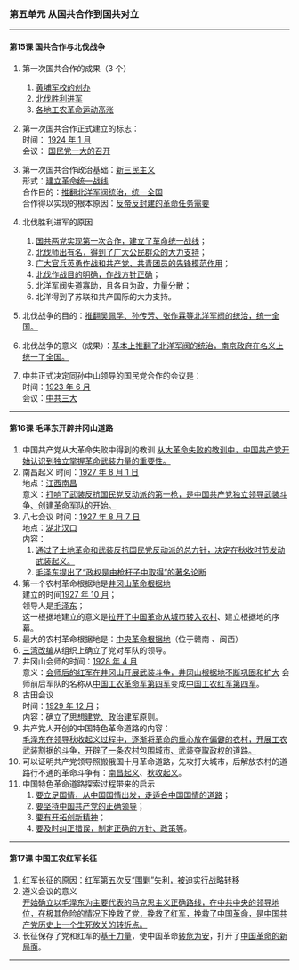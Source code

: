 ### 第五单元 从国共合作到国共对立

---

#### 第15课 国共合作与北伐战争

1. 第一次国共合作的成果（3 个）
   1. <u>黄埔军校的创办</u>
   2. <u>北伐胜利进军</u>
   3. <u>各地工农革命运动高涨</u>
2. 第一次国共合作正式建立的标志：<br>
   时间： <u>1924 年 1 月</u><br>
   会议： <u>国民党一大的召开</u>
3. 第一次国共合作政治基础：<u>新三民主义</u><br>
   形式：<u>建立革命统一战线</u><br>
   合作目的：<u>推翻北洋军阀统治，统一全国</u><br>
   合作得以实现的根本原因：<u>反帝反封建的革命任务需要</u>

4. 北伐胜利进军的原因
   1. <u>国共两党实现第一次合作，建立了革命统一战线</u>；
   2. <u>北伐师出有名，得到了广大公民群众的大力支持</u>；
   3. <u>广大官兵英勇作战和共产党、共青团员的先锋模范作用</u>；
   4. <u>北伐作战目的明确，作战方针正确</u>；
   5. 北洋军阀失道寡助，且各自为政，力量分散；
   6. 北洋得到了苏联和共产国际的大力支持。

5. 北伐战争的目的：<u>推翻吴佩孚、孙传芳、张作霖等北洋军阀的统治，统一全国。</u>
6. 北伐战争的意义（成果）：<u>基本上推翻了北洋军阀的统治，南京政府在名义上统一了全国。</u>
7. 中共正式决定同孙中山领导的国民党合作的会议是：<br>
   时间：<u>1923 年 6 月</u><br>
   会议：<u>中共三大</u>

---

#### 第16课 毛泽东开辟井冈山道路

1. 中国共产党从大革命失败中得到的教训
   <u>从大革命失败的教训中，中国共产党开始认识到独立掌握革命武装力量的重要性。</u>
2. 南昌起义
   时间：<u>1927 年 8 月 1 日</u><br>
   地点：<u>江西南昌</u><br>
   意义：<u>打响了武装反抗国民党反动派的第一枪，是中国共产党独立领导武装斗争、创建革命军队的开始。</u><br>
3. 八七会议
   时间：<u>1927 年 8 月 7 日</u><br>
   地点：<u>湖北汉口</u><br>
   内容：<br>
   1. <u>通过了土地革命和武装反抗国民党反动派的总方针，决定在秋收时节发动武装起义。</u>
   2. <u>毛泽东提出了“政权是由枪杆子中取得”的著名论断</u>
4. 第一个农村革命根据地是<u>井冈山革命根据地</u><br>
   建立的时间<u>1927 年 10 月</u>；<br>
   领导人是<u>毛泽东</u>；<br>
   这一根据地建立的意义是<u>拉开了中国革命从城市转入农村</u>、建立根据地的序幕。
5. 最大的农村革命根据地是：<u>中央革命根据地</u>（位于赣南 、闽西）
6. <u>三湾改编</u>从组织上确立了党对军队的领导。
7. 井冈山会师的时间：<u>1928 年 4 月</u><br>
   意义：<u>会师后的红军在井冈山开展武装斗争，井冈山根据地不断巩固和扩大</u>
   会师前后军队的名称从<u>中国工农革命军第四军</u>变成<u>中国工农红军第四军</u>。
8. 古田会议<br>
   时间：<u>1929 年 12 月</u>；<br>
   内容：确立了<u>思想建党、政治建军</u>原则。<br>
9. 共产党人开创的中国特色革命道路的内容：<br>
   <u>毛泽东在领导秋收起义过程中，逐渐将革命的重心放在偏僻的农村，开展工农武装割据的斗争，开辟了一条农村包围城市、武装夺取政权的道路。</u>
10. 可以证明共产党领导照搬俄国十月革命道路，先攻打大城市，后解放农村的道路行不通的革命斗争有：<u>南昌起义</u>、<u>秋收起义</u>。
11. 中国特色革命道路探索过程带来的启示
      1. <u>要立足国情，从中国国情出发，走适合中国国情的道路</u>；
      2. <u>要坚持中国共产党的正确领导</u>；
      3. <u>要有开拓创新精神</u>；
      4. <u>要及时纠正错误，制定正确的方针、政策等</u>。

---

#### 第17课 中国工农红军长征

1. 红军长征的原因：<u>红军第五次反“围剿”失利，被迫实行战略转移</u>
2. 遵义会议的意义<br>
   <u>开始确立以毛泽东为主要代表的马克思主义正确路线，在中共中央的领导地位，在极其危险的情况下挽救了党，挽救了红军，挽救了中国革命，是中国共产党历史上一个生死攸关的转折点。</u>
3. 长征保存了党和红军的<u>基干力量</u>，使中国革命<u>转危为安</u>，打开了<u>中国革命的新局面</u>。

---

